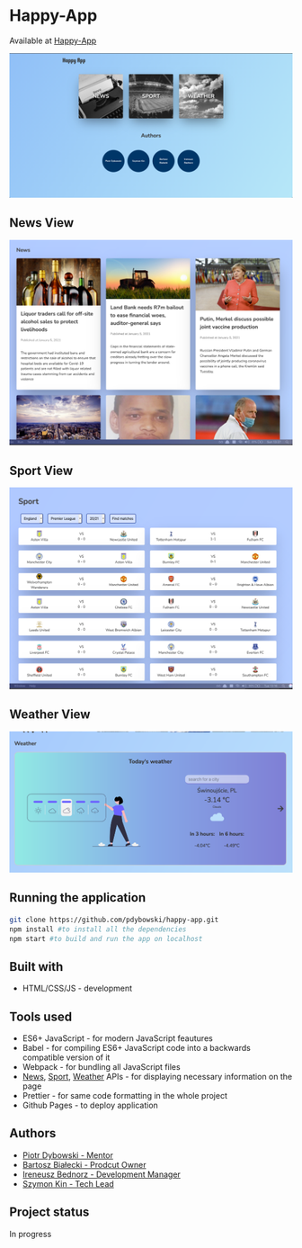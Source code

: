 # Happy-App

Available at [Happy-App](https://hoolek77.github.io/happy-app/)

[<img src="./src/content/img/readmeImg.png" />](https://hoolek77.github.io/happy-app/)

## News View

[<img src="./src/content/img/newsView.png" />](https://hoolek77.github.io/happy-app/#/news/)

## Sport View

[<img src="./src/content/img/sportView.png" />](https://hoolek77.github.io/happy-app/#/sport/)

## Weather View

[<img src="./src/content/img/weatherView.png" />](https://hoolek77.github.io/happy-app/#/weather/)

## Running the application

```bash
git clone https://github.com/pdybowski/happy-app.git
npm install #to install all the dependencies
npm start #to build and run the app on localhost
```

## Built with

- HTML/CSS/JS - development

## Tools used

- ES6+ JavaScript - for modern JavaScript feautures
- Babel - for compiling ES6+ JavaScript code into a backwards compatible version of it
- Webpack - for bundling all JavaScript files
- [News](https://newsapi.org/), [Sport](https://app.sportdataapi.com/), [Weather](https://openweathermap.org/) APIs - for displaying necessary information on the page
- Prettier - for same code formatting in the whole project
- Github Pages - to deploy application

## Authors

- [Piotr Dybowski - Mentor](https://github.com/pdybowski)
- [Bartosz Białecki - Prodcut Owner](https://github.com/bartoszbialecki)
- [Ireneusz Bednorz - Development Manager](https://github.com/ibednorz)
- [Szymon Kin - Tech Lead](https://github.com/hoolek77)

## Project status

In progress

